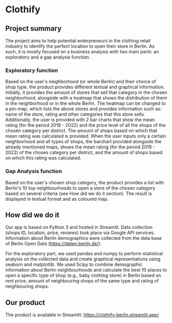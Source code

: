 # Clothify

## Project summary
The project aims to help potential enterpreneurs in the clothing retail industry to identify the perfect location to open their store in Berlin. As such, it is mostly focused on a business analysis with two main parts: an exploratory and a gap analysis function. 

### Exploratory function
Based on the user's neighborhood (or whole Berlin) and their choice of shop type, the product provides different textual and graphical information. Initially, it provides the amount of stores that sell that category in the chosen neighborhood, alongside with a heatmap that shows the distribution of them in the neighborhood or in the whole Berlin. The heatmap can be changed to a pin-map, which lists the above stores and provides information such as: name of the store, rating and other categories that this store sells. Additionally, the user is provided with 2 bar charts that show the mean rating (for the period 2019 - 2022) and the price level of all the shops of the chosen category per district. The amount of shops based on which  that mean rating was calculated is provided. When the user inputs only a certain neighborhood and all types of shops, the barchart provided alongside the already mentioned maps, shows the mean rating (for the period 2019 - 2022) of the choses category per district, and the amount of shops based on which this rating was calculated.

### Gap Analysis function
Based on the user's chosen shop category, the product provides a list with Berlin's 10 top neighbourhoods to open a store of the chosen category based on several criteria (see How did we do it section). The result is displayed in textual format and as coloured map.

## How did we do it

Our app is based on Python 3 and hosted in Streamlit. Data collection (shops ID, location, price, reviews) took place via Google API services. Information about Berlin demographics were collected from the data base of Berlin Open Data (https://daten.berlin.de/).

For the exploratory part, we used pandas and numpy to perform statistical analysis on the collected data and create graphical representations using seaborn and matplotlib. We used Scipy to combine demographic information about Berlin neighbourhoods and calculate the best 10 places to open a specific type of shop (e.g., baby clothing store) in Berlin based on rent price, amount of neighbouring shops of the same type and rating of neighbouring shops.

## Our product
The product is available in Streamlit: https://clothify-berlin.streamlit.app/

